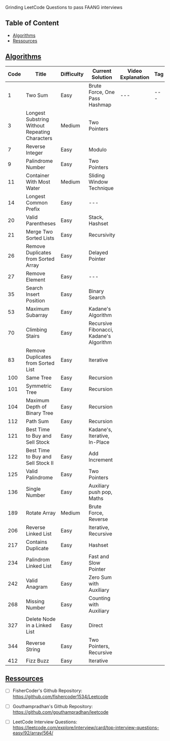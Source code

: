 Grinding LeetCode Questions to pass FAANG interviews

## Table of Content

* [Algorithms](#algorithms)
* [Ressources](#ressources)


## [Algorithms](#algorithms)

  Code | Title | Difficulty | Current Solution | Video Explanation | Tag | Status |
  --- | --- | --- | --- | --- | --- | --- |
  1 | Two Sum | Easy | Brute Force, One Pass Hashmap | --- | --- |
  3 | Longest Substring Without Repeating Characters | Medium | Two Pointers |
  7 | Reverse Integer | Easy | Modulo | 
  9 | Palindrome Number | Easy | Two Pointers | 
  11 | Container With Most Water | Medium | Sliding Window Technique |
  14 | Longest Common Prefix | Easy | --- | |
  20 | Valid Parentheses | Easy | Stack, Hashset | |
  21 | Merge Two Sorted Lists | Easy | Recursivity | | |
  26 | Remove Duplicates from Sorted Array | Easy | Delayed Pointer | |
  27 | Remove Element | Easy | --- | |
  35 | Search Insert Position | Easy | Binary Search | 
  53 | Maximum Subarray | Easy | Kadane's Algorithm |
  70 | Climbing Stairs | Easy | Recursive Fibonacci, Kadane's Algorithm |
  83 | Remove Duplicates from Sorted List | Easy | Iterative |
  100 | Same Tree | Easy | Recursion |
  101 | Symmetric Tree | Easy | Recursion |
  104 | Maximum Depth of Binary Tree | Easy | Recursion |
  112 | Path Sum | Easy | Recursion |
  121 | Best Time to Buy and Sell Stock | Easy | Kadane's, Iterative, In-Place | 
  122 | Best Time to Buy and Sell Stock II | Easy | Add Increment
  125 | Valid Palindrome | Easy | Two Pointers
  136 | Single Number | Easy | Auxiliary push pop, Maths |
  189 | Rotate Array | Medium | Brute Force, Reverse | 
  206 | Reverse Linked List | Easy | Iterative, Recursive |
  217 | Contains Duplicate | Easy | Hashset |
  234 | Palindrom Linked List | Easy | Fast and Slow Pointer | 
  242 | Valid Anagram | Easy | Zero Sum with Auxiliary |
  268 | Missing Number | Easy | Counting with Auxiliary |
  327 | Delete Node in a Linked List | Easy | Direct
  344 | Reverse String | Easy | Two Pointers, Recursive |
  412 | Fizz Buzz | Easy | Iterative |
  
## [Ressources](#ressources)

  - [ ] FisherCoder's Github Repository: https://github.com/fishercoder1534/Leetcode
  - [ ] Gouthampradhan's Github Repository: https://github.com/gouthampradhan/leetcode
  - [ ] LeetCode Interview Questions: https://leetcode.com/explore/interview/card/top-interview-questions-easy/92/array/564/

